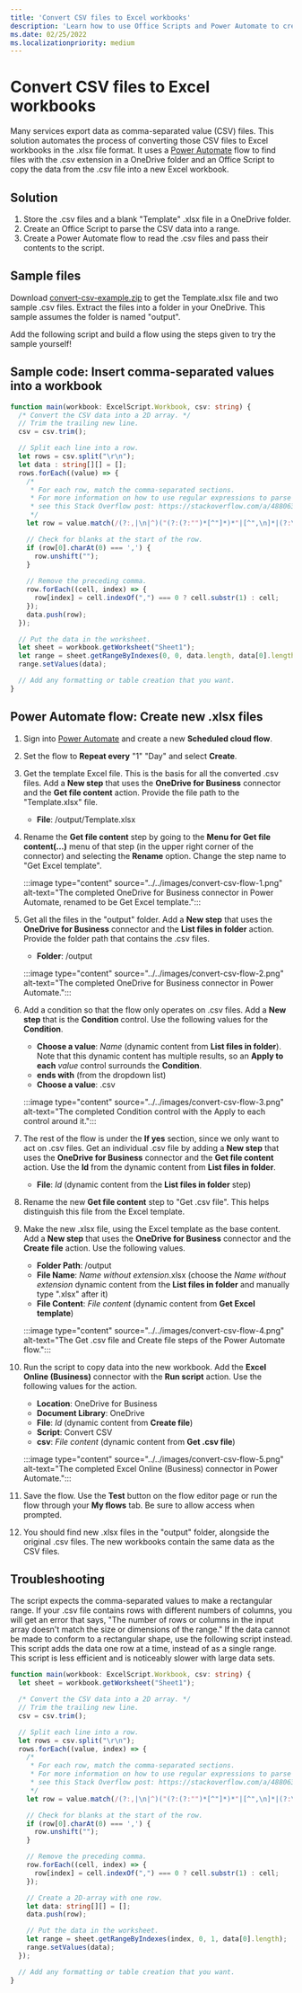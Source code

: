 ```yaml
---
title: 'Convert CSV files to Excel workbooks'
description: 'Learn how to use Office Scripts and Power Automate to create .xlsx files from .csv files.'
ms.date: 02/25/2022
ms.localizationpriority: medium
---
```


# Convert CSV files to Excel workbooks

Many services export data as comma-separated value (CSV) files. This solution automates the process of converting those CSV files to Excel workbooks in the .xlsx file format. It uses a [Power Automate](https://flow.microsoft.com) flow to find files with the .csv extension in a OneDrive folder and an Office Script to copy the data from the .csv file into a new Excel workbook.

## Solution

1. Store the .csv files and a blank "Template" .xlsx file in a OneDrive folder.
1. Create an Office Script to parse the CSV data into a range.
1. Create a Power Automate flow to read the .csv files and pass their contents to the script.

## Sample files

Download <a href="https://github.com/OfficeDev/office-scripts-docs/blob/master/docs/resources/samples/convert-csv-example.zip?raw=true">convert-csv-example.zip</a> to get the Template.xlsx file and two sample .csv files. Extract the files into a folder in your OneDrive. This sample assumes the folder is named "output".

Add the following script and build a flow using the steps given to try the sample yourself!

## Sample code: Insert comma-separated values into a workbook

```TypeScript
function main(workbook: ExcelScript.Workbook, csv: string) {
  /* Convert the CSV data into a 2D array. */
  // Trim the trailing new line.
  csv = csv.trim();

  // Split each line into a row.
  let rows = csv.split("\r\n");
  let data : string[][] = [];
  rows.forEach((value) => {
    /*
     * For each row, match the comma-separated sections.
     * For more information on how to use regular expressions to parse CSV files,
     * see this Stack Overflow post: https://stackoverflow.com/a/48806378/9227753
     */
    let row = value.match(/(?:,|\n|^)("(?:(?:"")*[^"]*)*"|[^",\n]*|(?:\n|$))/g);

    // Check for blanks at the start of the row.
    if (row[0].charAt(0) === ',') {
      row.unshift("");
    }
    
    // Remove the preceding comma.
    row.forEach((cell, index) => {
      row[index] = cell.indexOf(",") === 0 ? cell.substr(1) : cell;
    });
    data.push(row);
  });

  // Put the data in the worksheet.
  let sheet = workbook.getWorksheet("Sheet1");
  let range = sheet.getRangeByIndexes(0, 0, data.length, data[0].length);
  range.setValues(data);

  // Add any formatting or table creation that you want.
}
```

## Power Automate flow: Create new .xlsx files

1. Sign into [Power Automate](https://flow.microsoft.com) and create a new **Scheduled cloud flow**.
1. Set the flow to **Repeat every** "1" "Day" and select **Create**.
1. Get the template Excel file. This is the basis for all the converted .csv files. Add a **New step** that uses the **OneDrive for Business** connector and the **Get file content** action. Provide the file path to the "Template.xlsx" file.
    * **File**: /output/Template.xlsx
1. Rename the **Get file content** step by going to the **Menu for Get file content(…)** menu of that step (in the upper right corner of the connector) and selecting the **Rename** option. Change the step name to "Get Excel template".

     :::image type="content" source="../../images/convert-csv-flow-1.png" alt-text="The completed OneDrive for Business connector in Power Automate, renamed to be Get Excel template.":::
1. Get all the files in the "output" folder. Add a **New step** that uses the **OneDrive for Business** connector and the **List files in folder** action. Provide the folder path that contains the .csv files.
    * **Folder**: /output

    :::image type="content" source="../../images/convert-csv-flow-2.png" alt-text="The completed OneDrive for Business connector in Power Automate.":::
1. Add a condition so that the flow only operates on .csv files. Add a **New step** that is the **Condition** control. Use the following values for the **Condition**.
    * **Choose a value**: *Name* (dynamic content from **List files in folder**). Note that this dynamic content has multiple results, so an **Apply to each** *value* control surrounds the **Condition**.
    * **ends with** (from the dropdown list)
    * **Choose a value**: .csv

    :::image type="content" source="../../images/convert-csv-flow-3.png" alt-text="The completed Condition control with the Apply to each control around it.":::
1. The rest of the flow is under the **If yes** section, since we only want to act on .csv files. Get an individual .csv file by adding a **New step** that uses the **OneDrive for Business** connector and the **Get file content** action. Use the **Id** from the dynamic content from **List files in folder**.
    * **File**: *Id* (dynamic content from the **List files in folder** step)
1. Rename the new **Get file content** step to "Get .csv file". This helps distinguish this file from the Excel template.
1. Make the new .xlsx file, using the Excel template as the base content. Add a **New step** that uses the **OneDrive for Business** connector and the **Create file** action. Use the following values.
    * **Folder Path**: /output
    * **File Name**: *Name without extension*.xlsx (choose the *Name without extension* dynamic content from the **List files in folder** and manually type ".xlsx" after it)
    * **File Content**: *File content* (dynamic content from **Get Excel template**)

     :::image type="content" source="../../images/convert-csv-flow-4.png" alt-text="The Get .csv file and Create file steps of the Power Automate flow.":::
1. Run the script to copy data into the new workbook. Add the **Excel Online (Business)** connector with the **Run script** action. Use the following values for the action.
    * **Location**: OneDrive for Business
    * **Document Library**: OneDrive
    * **File**: *Id* (dynamic content from **Create file**)
    * **Script**: Convert CSV
    * **csv**: *File content* (dynamic content from **Get .csv file**)

    :::image type="content" source="../../images/convert-csv-flow-5.png" alt-text="The completed Excel Online (Business) connector in Power Automate.":::
1. Save the flow. Use the **Test** button on the flow editor page or run the flow through your **My flows** tab. Be sure to allow access when prompted.
1. You should find new .xlsx files in the "output" folder, alongside the original .csv files. The new workbooks contain the same data as the CSV files.

## Troubleshooting

The script expects the comma-separated values to make a rectangular range. If your .csv file contains rows with different numbers of columns, you will get an error that says, "The number of rows or columns in the input array doesn't match the size or dimensions of the range." If the data cannot be made to conform to a rectangular shape, use the following script instead. This script adds the data one row at a time, instead of as a single range. This script is less efficient and is noticeably slower with large data sets.

```TypeScript
function main(workbook: ExcelScript.Workbook, csv: string) {
  let sheet = workbook.getWorksheet("Sheet1");

  /* Convert the CSV data into a 2D array. */
  // Trim the trailing new line.
  csv = csv.trim();

  // Split each line into a row.
  let rows = csv.split("\r\n");
  rows.forEach((value, index) => {
    /*
     * For each row, match the comma-separated sections.
     * For more information on how to use regular expressions to parse CSV files,
     * see this Stack Overflow post: https://stackoverflow.com/a/48806378/9227753
     */
    let row = value.match(/(?:,|\n|^)("(?:(?:"")*[^"]*)*"|[^",\n]*|(?:\n|$))/g);

    // Check for blanks at the start of the row.
    if (row[0].charAt(0) === ',') {
      row.unshift("");
    }

    // Remove the preceding comma.
    row.forEach((cell, index) => {
      row[index] = cell.indexOf(",") === 0 ? cell.substr(1) : cell;
    });

    // Create a 2D-array with one row.
    let data: string[][] = [];
    data.push(row);

    // Put the data in the worksheet.
    let range = sheet.getRangeByIndexes(index, 0, 1, data[0].length);
    range.setValues(data);
  });

  // Add any formatting or table creation that you want.
}
```
